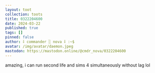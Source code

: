 ```yaml
---
layout: toot
collection: toots
title: 0322204600
date: 2024-03-22
published: true
tags: []
pinned: false
author: ⸸ commander ░ nova ⸸ :~$
avatar: /img/avatar/daemon.jpeg
mastodon: https://mastodon.online/@cmdr_nova/0322204600
---
```


amazing, i can run second life and sims 4 simultaneously without lag lol
